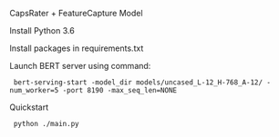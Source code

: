 CapsRater + FeatureCapture Model

Install Python 3.6

Install packages in requirements.txt

Launch BERT server using command:
```
 bert-serving-start -model_dir models/uncased_L-12_H-768_A-12/ -num_worker=5 -port 8190 -max_seq_len=NONE
```
 
Quickstart
```
 python ./main.py
```
